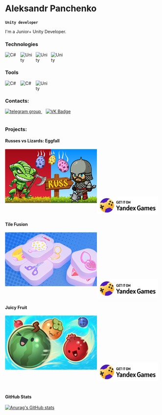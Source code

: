 # Aleksandr Panchenko
**`Unity developer`**

I'm a Junior+ Unity Developer.

### Technologies

<img align="left" alt="C#" width="40px" style="padding-right:10px;" src="https://cdn.jsdelivr.net/gh/devicons/devicon@latest/icons/csharp/csharp-original.svg"/>
<img align="left" alt="Unity" width="40px" style="padding-right:10px;" src="https://cdn.jsdelivr.net/gh/devicons/devicon@latest/icons/unity/unity-original.svg" />
<img align="left" alt="Unity" width="40px" style="padding-right:10px;" src="https://cdn.jsdelivr.net/gh/devicons/devicon@latest/icons/git/git-original.svg" />
<img align="left" alt="Unity" width="40px" style="padding-right:10px;" src="https://cdn.jsdelivr.net/gh/devicons/devicon@latest/icons/azuresqldatabase/azuresqldatabase-original.svg" />
<br />

#
### Tools

<img align="left" alt="C#" width="40px" style="padding-right:10px;" src="https://cdn.jsdelivr.net/gh/devicons/devicon@latest/icons/rider/rider-original.svg"/>
<img align="left" alt="C#" width="40px" style="padding-right:10px;" src="https://cdn.jsdelivr.net/gh/devicons/devicon@latest/icons/photoshop/photoshop-original.svg"/>
<img align="left" alt="Unity" width="40px" style="padding-right:10px;" src="https://cdn.jsdelivr.net/gh/devicons/devicon@latest/icons/figma/figma-original.svg" />
<br />

#
### Contacts:

  <div id="badges">
    <a href="https://t.me/Alpanch" target="_blank">
      <img src="https://cdn-icons-png.flaticon.com/512/2111/2111646.png" width="40" height="40" alt="telegram group" />
    </a>
    <span>&nbsp&nbsp</span>
    <a href="https://vk.com/allpanc" target="_blank">
      <img src="https://cdn-icons-png.flaticon.com/512/145/145813.png" width="40" height="40" alt="VK Badge"/>
    </a>
  </div>
  
  #
  ### Projects:
  #### Russes vs Lizards: Eggfall

  <div id="project-1">
     <img align="left" alt="RussesvsLizards" width="300px" heaight="176.25" src="Images/RussesVsLizards.png"/>
      <br />
      <br />
      <br />
      <br />
      <br />
      <br />
      <br />
      <br />
      <br />
     <a href="https://yandex.ru/games/app/294351?utm_source=app_page">
       <img alt="Russes vs Lizards" title="Play on Yandex Games" width = "200" src="Images/YandexGames.svg"/>
     </a> 
  </div>

  #### Tile Fusion
  <div id="project-2">
     <img align="left" alt="TileFusion" width="300px" heaight="176.25" src="Images/TileFusion.png"/>
      <br />
      <br />
      <br />
      <br />
      <br />
      <br />
      <br />
      <br />
      <br />
     <a href="https://yandex.ru/games/app/294818?utm_source=app_page">
       <img alt="Tile Fusion" title="Play on Yandex Games" width = "200" src="Images/YandexGames.svg"/>
     </a> 
  </div>

  #### Juicy Fruit
  <div id="project-3">
     <img align="left" alt="JuicyFruit" width="300px" heaight="176.25" src="Images/JuicyFruit.png"/>
      <br />
      <br />
      <br />
      <br />
      <br />
      <br />
      <br />
      <br />
      <br />
     <a href="https://yandex.ru/games/app/308191?draft=true&lang=ru">
       <img alt="Juicy Fruit" title="Play on Yandex Games" width = "200" src="Images/YandexGames.svg"/>
     </a> 
  </div>

#
  #### GitHub Stats
  [![Anurag's GitHub stats](https://github-readme-stats.vercel.app/api?username=Allpanc&show_icons=true&theme=dark)](https://github.com/anuraghazra/github-readme-stats)

